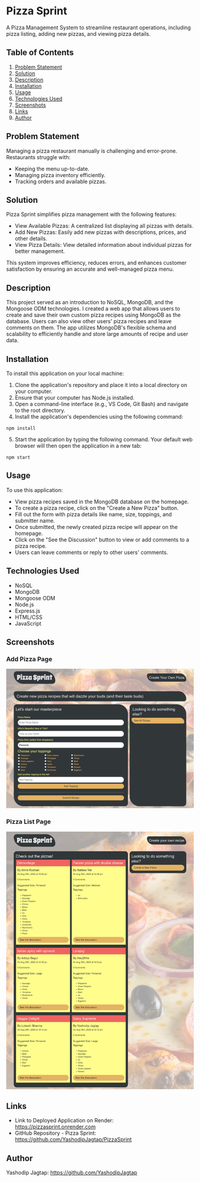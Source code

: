 # Pizza Sprint

A Pizza Management System to streamline restaurant operations, including pizza listing, adding new pizzas, and viewing pizza details.

## Table of Contents
1. [Problem Statement](#problem-statement)
2. [Solution](#solution)
3. [Description](#description)
4. [Installation](#installation)
5. [Usage](#usage)
6. [Technologies Used](#technologies-used)
7. [Screenshots](#screenshots)
8. [Links](#links)
9. [Author](#author)

## Problem Statement

Managing a pizza restaurant manually is challenging and error-prone. Restaurants struggle with:
- Keeping the menu up-to-date.
- Managing pizza inventory efficiently.
- Tracking orders and available pizzas.

## Solution

Pizza Sprint simplifies pizza management with the following features:
- View Available Pizzas: A centralized list displaying all pizzas with details.
- Add New Pizzas: Easily add new pizzas with descriptions, prices, and other details.
- View Pizza Details: View detailed information about individual pizzas for better management.

This system improves efficiency, reduces errors, and enhances customer satisfaction by ensuring an accurate and well-managed pizza menu.

## Description

This project served as an introduction to NoSQL, MongoDB, and the Mongoose ODM technologies. I created a web app that allows users to create and save their own custom pizza recipes using MongoDB as the database. Users can also view other users' pizza recipes and leave comments on them. The app utilizes MongoDB's flexible schema and scalability to efficiently handle and store large amounts of recipe and user data.

## Installation

To install this application on your local machine:

1. Clone the application's repository and place it into a local directory on your computer.
2. Ensure that your computer has Node.js installed.
3. Open a command-line interface (e.g., VS Code, Git Bash) and navigate to the root directory.
4. Install the application's dependencies using the following command:
```
npm install
```
5. Start the application by typing the following command. Your default web browser will then open the application in a new tab:
```
npm start
```

## Usage

To use this application:
- View pizza recipes saved in the MongoDB database on the homepage.
- To create a pizza recipe, click on the "Create a New Pizza" button.
- Fill out the form with pizza details like name, size, toppings, and submitter name.
- Once submitted, the newly created pizza recipe will appear on the homepage.
- Click on the "See the Discussion" button to view or add comments to a pizza recipe.
- Users can leave comments or reply to other users' comments.

## Technologies Used

- NoSQL
- MongoDB
- Mongoose ODM
- Node.js
- Express.js
- HTML/CSS
- JavaScript

## Screenshots

### Add Pizza Page
![Add Pizza Page](screencapture-pizzasprint-onrender-add-pizza-2025-08-30-21_50_58.png)

### Pizza List Page
![Pizza List Page](screencapture-pizzasprint-onrender-pizza-list-html-2025-08-30-21_50_42.png)

## Links

- Link to Deployed Application on Render: https://pizzasprint.onrender.com
- GitHub Repository - Pizza Sprint: https://github.com/YashodipJagtap/PizzaSprint

## Author

Yashodip Jagtap: https://github.com/YashodipJagtap